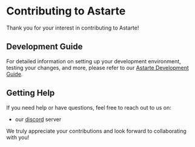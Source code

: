 <!---
  Copyright 2022-2024 SECO Mind Srl

  SPDX-License-Identifier: CC0-1.0
-->

# Contributing to Astarte

Thank you for your interest in contributing to Astarte!

## Development Guide

For detailed information on setting up your development environment, testing your changes,
and more, please refer to our [Astarte Development Guide](https://docs.astarte-platform.org/astarte/snapshot/001-dev_guide.html).

## Getting Help

If you need help or have questions, feel free to reach out to us on:
- our [discord](https://discord.gg/EzpBKcMN8g) server

We truly appreciate your contributions and look forward to collaborating with you!
